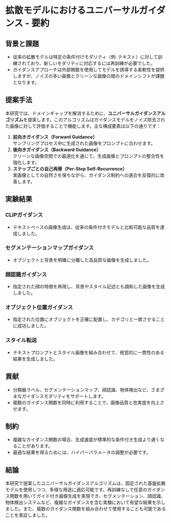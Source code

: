 # 拡散モデルにおけるユニバーサルガイダンス - 要約

## 背景と課題
- 従来の拡散モデルは特定の条件付けモダリティ（例: テキスト）に対して訓練されており、新しいモダリティに対応するには再訓練が必要でした。
- ガイダンスアプローチは外部関数を使用してモデルを誘導する柔軟性を提供しますが、ノイズの多い画像とクリーンな画像の間のドメインシフトが課題となります。

## 提案手法
本研究では、ドメインギャップを解消するために、**ユニバーサルガイダンスアルゴリズム**を提案します。このアルゴリズムはガイダンスモデルをノイズ除去された画像に対して評価することで機能します。主な構成要素は以下の通りです：
1. **前向きガイダンス（Forward Guidance）**  
   サンプリングプロセス中に生成された画像をプロンプトに合わせます。
2. **後向きガイダンス（Backward Guidance）**  
   クリーンな画像空間での最適化を通じて、生成画像とプロンプトの整合性を強化します。
3. **ステップごとの自己再帰（Per-Step Self-Recurrence）**  
   実画像としての自然さを保ちながら、ガイダンス制約への適合を反復的に改善します。

## 実験結果
### CLIPガイダンス
- テキストベースの画像生成は、従来の条件付きモデルと比較可能な品質を達成しました。

### セグメンテーションマップガイダンス
- オブジェクトと背景を明確に分離した高品質な画像を生成しました。

### 顔認識ガイダンス
- 指定された顔の特徴を再現し、背景やスタイル記述とも調和した画像を生成しました。

### オブジェクト位置ガイダンス
- 指定された位置にオブジェクトを正確に配置し、カテゴリと一致させることに成功しました。

### スタイル転送
- テキストプロンプトとスタイル画像を組み合わせて、視覚的に一貫性のある結果を生成しました。

## 貢献
- 分類器ラベル、セグメンテーションマップ、顔認識、物体検出など、さまざまなガイダンスモダリティをサポートします。
- 複数のガイダンス関数を同時に利用することで、画像品質と忠実度を向上させます。

## 制約
- 複雑なガイダンス関数の場合、生成速度が標準的な条件付き生成より遅くなることがあります。
- 最適な結果を得るためには、ハイパーパラメータの調整が必要です。

## 結論
本研究で提案したユニバーサルガイダンスアルゴリズムは、固定された基盤拡散モデルを使用しつつ、多様な用途に適応可能です。再訓練なしで任意のガイダンス関数を用いてガイド付き画像生成を実現でき、セグメンテーション、顔認識、物体検出システムなど、複雑なガイダンスを含む実験において有望な結果を示しました。また、複数のガイダンス関数を組み合わせて使用することも可能であることを実証しました。